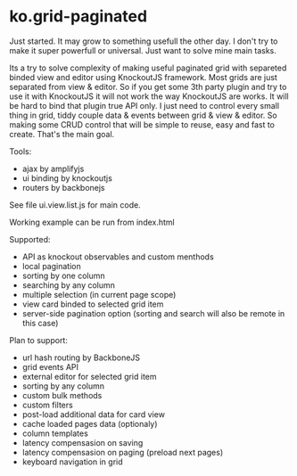 ko.grid-paginated
============
Just started. It may grow to something usefull the other day. I don't try to make it super powerfull or universal. Just want to solve mine main tasks.

Its a try to solve complexity of making useful paginated grid with separeted binded view and editor using KnockoutJS framework. Most grids are just separated from view & editor. So if you get some 3th party plugin and try to use it with KnockoutJS it will not work the way KnockoutJS are works. It will be hard to bind that plugin true API only. I just need to control every small thing in grid, tiddy couple data & events between grid & view & editor. So making some CRUD control that will be simple to reuse, easy and fast to create. That's the main goal.

Tools:

- ajax by amplifyjs
- ui binding by knockoutjs
- routers by backbonejs

See file ui.view.list.js for main code.

Working example can be run from index.html

Supported:

- API as knockout observables and custom menthods
- local pagination
- sorting by one column
- searching by any column
- multiple selection (in current page scope)
- view card binded to selected grid item
- server-side pagination option (sorting and search will also be remote in this case)

Plan to support:

- url hash routing by BackboneJS
- grid events API
- external editor for selected grid item
- sorting by any column
- custom bulk methods
- custom filters
- post-load additional data for card view
- cache loaded pages data (optionaly)
- column templates
- latency compensasion on saving
- latency compensasion on paging (preload next pages)
- keyboard navigation in grid